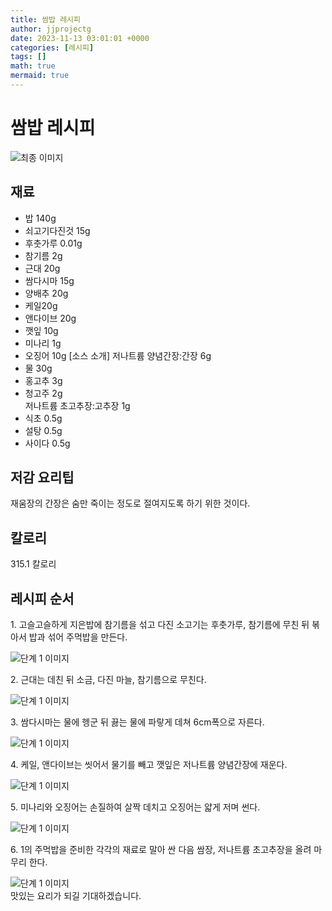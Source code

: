 ```yaml
---
title: 쌈밥 레시피
author: jjprojectg
date: 2023-11-13 03:01:01 +0000
categories: [레시피]
tags: []
math: true
mermaid: true
---
```

<meta name="og:type" content="website"/>
<meta charset="UTF-8"/>
<div class="header">
  <h1>쌈밥 레시피</h1>
</div>

<div class="container my-4">
  <div class="row">
    <div class="col-12 col-md-6">
      <div class="recipe-image">
        <img src="http://www.foodsafetykorea.go.kr/uploadimg/20141117/20141117053342_1416213222185.jpg" class="step-image" alt="최종 이미지"/>
      </div>
    </div>
    <div class="col-12 col-md-6">
      <div class="ingredients">
        <h2>재료</h2>
        <ul class="card">
          <li> 밥 140g </li>
          <li>  쇠고기다진것 15g </li>
          <li>  후춧가루 0.01g </li>
          <li>  참기름 2g </li>
          <li>  근대 20g </li>
          <li>  쌈다시마 15g </li>
          <li>  양배추 20g </li>
          <li>  케일20g </li>
          <li>  앤다이브 20g </li>
          <li>  깻잎 10g </li>
          <li>  미나리 1g </li>
          <li>  오징어 10g [소스 소개] 저나트륨 양념간장:간장 6g </li>
          <li>  물 30g </li>
          <li>  홍고추 3g </li>
          <li>  청고주 2g<br />저나트륨 초고추장:고추장 1g </li>
          <li>  식초 0.5g </li>
          <li> 설탕 0.5g </li>
          <li> 사이다 0.5g </li>
</ul>
      </div>
    </div>
    <div class="col-12 col-md-6">
      <div class="ingredients">
        <h2>저감 요리팁</h2>
        <div class="card"> 
          <p>
            재움장의 간장은 숨만 죽이는 정도로 절여지도록 하기 위한 것이다.
          </p>
        </div>
      </div>
      <div class="ingredients">
        <h2>칼로리</h2>
        <div class="card"> 
          <p>
            315.1 칼로리
          </p>
        </div>
      </div>
    </div>
  </div>

  <h2 class="my-4">레시피 순서</h2>
  <div class="card recipe-card">
    <div class="card-body recipe-step">
      <p class="card-text step-description">1. 고슬고슬하게 지은밥에 참기름을 섞고 다진 소고기는 후춧가루, 참기름에 무친 뒤 볶아서 밥과 섞어 주먹밥을 만든다.</p>
      <img src="http://www.foodsafetykorea.go.kr/uploadimg/cook/791-1.jpg" alt="단계 1 이미지" class="step-image"/>
    </div>
  </div>
  <div class="card recipe-card">
    <div class="card-body recipe-step">
      <p class="card-text step-description">2. 근대는 데친 뒤 소금, 다진 마늘, 참기름으로 무친다.</p>
      <img src="http://www.foodsafetykorea.go.kr/uploadimg/cook/791-2.jpg" alt="단계 1 이미지" class="step-image"/>
    </div>
  </div>
  <div class="card recipe-card">
    <div class="card-body recipe-step">
      <p class="card-text step-description">3. 쌈다시마는 물에 헹군 뒤 끓는 물에 파랗게 데쳐 6cm폭으로 자른다.</p>
      <img src="http://www.foodsafetykorea.go.kr/uploadimg/cook/791-3.jpg" alt="단계 1 이미지" class="step-image"/>
    </div>
  </div>
  <div class="card recipe-card">
    <div class="card-body recipe-step">
      <p class="card-text step-description">4. 케일, 앤다이브는 씻어서 물기를 빼고 깻잎은 저나트륨 양념간장에 재운다.</p>
      <img src="http://www.foodsafetykorea.go.kr/uploadimg/cook/791-4.jpg" alt="단계 1 이미지" class="step-image"/>
    </div>
  </div>
  <div class="card recipe-card">
    <div class="card-body recipe-step">
      <p class="card-text step-description">5. 미나리와 오징어는 손질하여 살짝 데치고 오징어는 얇게 저며 썬다.</p>
      <img src="http://www.foodsafetykorea.go.kr/uploadimg/cook/791-5.jpg" alt="단계 1 이미지" class="step-image"/>
    </div>
  </div>
  <div class="card recipe-card">
    <div class="card-body recipe-step">
      <p class="card-text step-description">6. 1의 주먹밥을 준비한 각각의 재료로 말아 싼 다음 쌈장, 저나트륨 초고추장을 올려 마무리 한다.</p>
      <img src="http://www.foodsafetykorea.go.kr/uploadimg/cook/791-6.jpg" alt="단계 1 이미지" class="step-image"/>
    </div>
  </div>

</div>
맛있는 요리가 되길 기대하겠습니다.
